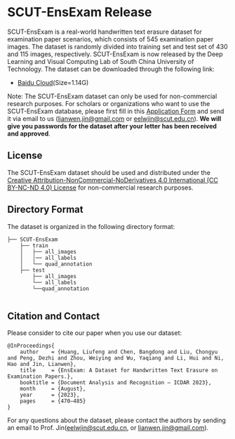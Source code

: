 
# SCUT-EnsExam Release
SCUT-EnsExam is a real-world handwritten text erasure dataset for examination paper scenarios, which consists of 545 examination paper images. The dataset is randomly divided into training set and test set of 430 and 115 images, respectively. SCUT-EnsExam is now released by the Deep Learning and Visual Computing Lab of South China University of Technology. The dataset can be downloaded through the following link:
- [Baidu Cloud](https://pan.baidu.com/s/1_DMXz3Y--8ABvfy6Z1mJfw)(Size=1.14G)

Note: The SCUT-EnsExam dataset can only be used for non-commercial research purposes. For scholars or organizations who want to use the SCUT-EnsExam database, please first fill in this [Application Form](Application_Form/Application_Form_for_Using_SCUT-EnsExam.doc) and send it via email to us ([lianwen.jin@gmail.com](mailto:lianwen.jin@gmail.com) or [eelwjin@scut.edu.cn](mailto:eelwjin@scut.edu.cn)). **We will give you passwords for the dataset after your letter has been received and approved**.

## License
The SCUT-EnsExam dataset should be used and distributed under the [Creative Attribution-NonCommercial-NoDerivatives 4.0 International (CC BY-NC-ND 4.0) License](https://creativecommons.org/licenses/by-nc-nd/4.0/) for non-commercial research purposes.

## Directory Format
The dataset is organized in the following directory format:
```
├── SCUT-EnsExam
    ├── train
    │   ├── all_images
    │   │── all_labels
    │   └── quad_annotation
    ├── test
        ├── all_images
        └── all_labels
        └──quad_annotation


```

## Citation and Contact
Please consider to cite our paper when you use our dataset:
```
@InProceedings{
    author    = {Huang, Liufeng and Chen, Bangdong and Liu, Chongyu and Peng, Dezhi and Zhou, Weiying and Wu, Yaqiang and Li, Hui and Ni, Hao and Jin, Lianwen},
    title     = {EnsExam: A Dataset for Handwritten Text Erasure on Examination Papers.},
    booktitle = {Document Analysis and Recognition – ICDAR 2023},
    month     = {August},
    year      = {2023},
    pages     = {470–485}
}
```

For any questions about the dataset, please contact the authors by sending an email to Prof. Jin([eelwjin@scut.edu.cn](mailto:eelwjin@scut.edu.cn), or [lianwen.jin@gmail.com](mailto:lianwen.jin@gmail.com)). 
